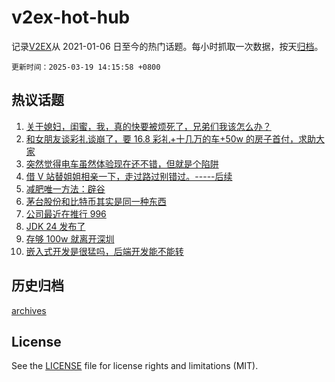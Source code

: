 # v2ex-hot-hub

 记录[V2EX](https://www.v2ex.com/)从 2021-01-06 日至今的热门话题。每小时抓取一次数据，按天[归档](archives)。

`更新时间：2025-03-19 14:15:58 +0800`

## 热议话题

1. [关于媳妇，闺蜜，我，真的快要被烦死了，兄弟们我该怎么办？](https://www.v2ex.com/t/1119364)
1. [和女朋友谈彩礼谈崩了，要 16.8 彩礼+十几万的车+50w 的房子首付，求助大家](https://www.v2ex.com/t/1119540)
1. [突然觉得电车虽然体验现在还不错，但就是个陷阱](https://www.v2ex.com/t/1119322)
1. [借 V 站替姐姐相亲一下，走过路过别错过。-----后续](https://www.v2ex.com/t/1119447)
1. [减肥唯一方法：辟谷](https://www.v2ex.com/t/1119361)
1. [茅台股份和比特币其实是同一种东西](https://www.v2ex.com/t/1119487)
1. [公司最近在推行 996](https://www.v2ex.com/t/1119408)
1. [JDK 24 发布了](https://www.v2ex.com/t/1119493)
1. [存够 100w 就离开深圳](https://www.v2ex.com/t/1119500)
1. [嵌入式开发是很猛吗，后端开发能不能转](https://www.v2ex.com/t/1119339)

## 历史归档

[archives](archives)

## License

See the [LICENSE](LICENSE) file for license rights and limitations (MIT).
